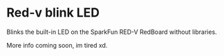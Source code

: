 # Red-v blink LED

Blinks the built-in LED on the SparkFun RED-V RedBoard without libraries. 

More info coming soon, im tired xd. 
